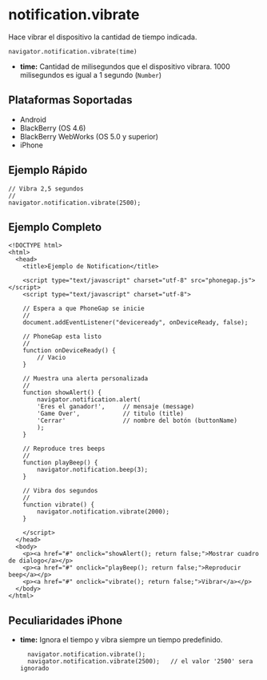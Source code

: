 notification.vibrate
====================

Hace vibrar el dispositivo la cantidad de tiempo indicada.

    navigator.notification.vibrate(time)

- __time:__ Cantidad de milisegundos que el dispositivo vibrara. 1000 milisegundos es igual a 1 segundo (`Number`)

Plataformas Soportadas
----------------------

- Android
- BlackBerry (OS 4.6)
- BlackBerry WebWorks (OS 5.0 y superior)
- iPhone

Ejemplo Rápido
--------------

    // Vibra 2,5 segundos
    //
    navigator.notification.vibrate(2500);

Ejemplo Completo
----------------
    
    <!DOCTYPE html>
    <html>
      <head>
        <title>Ejemplo de Notification</title>

        <script type="text/javascript" charset="utf-8" src="phonegap.js"></script>
        <script type="text/javascript" charset="utf-8">

        // Espera a que PhoneGap se inicie
        //
        document.addEventListener("deviceready", onDeviceReady, false);

        // PhoneGap esta listo
        //
        function onDeviceReady() {
            // Vacio
        }
    
        // Muestra una alerta personalizada
        //
        function showAlert() {
		    navigator.notification.alert(
			'Eres el ganador!',     // mensaje (message)
			'Game Over',            // titulo (title)
			'Cerrar'                // nombre del botón (buttonName)
		    );
        }
    
        // Reproduce tres beeps
        //
        function playBeep() {
            navigator.notification.beep(3);
        }
    
        // Vibra dos segundos
        //
        function vibrate() {
            navigator.notification.vibrate(2000);
        }

        </script>
      </head>
      <body>
        <p><a href="#" onclick="showAlert(); return false;">Mostrar cuadro de dialogo</a></p>
        <p><a href="#" onclick="playBeep(); return false;">Reproducir beep</a></p>
        <p><a href="#" onclick="vibrate(); return false;">Vibrar</a></p>
      </body>
    </html>

Peculiaridades iPhone
---------------------

- __time:__ Ignora el tiempo y vibra siempre un tiempo predefinido.

        navigator.notification.vibrate();
        navigator.notification.vibrate(2500);   // el valor '2500' sera ignorado
